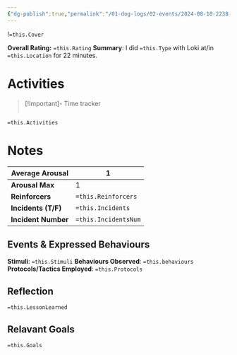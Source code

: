 ```yaml
---
{"dg-publish":true,"permalink":"/01-dog-logs/02-events/2024-08-10-2238-loki-walk/","tags":["#Doggos/Activity"],"noteIcon":"","created":"2024-08-10T22:30:37.638-03:00","updated":"2024-08-11T20:10:38.320-03:00"}
---
```


!`=this.Cover`

**Overall Rating:** `=this.Rating`
**Summary**: I did `=this.Type` with Loki at/in `=this.Location` for 22 minutes.
# Activities
>[!Important]-  Time tracker
>```simple-time-tracker

`=this.Activities`

# Notes

| **Average Arousal** | 1   |
| ------------------- | -------------------- |
| **Arousal Max**     | 1   |
| **Reinforcers**     | `=this.Reinforcers`  |
| **Incidents (T/F)** | `=this.Incidents`    |
| **Incident Number** | `=this.IncidentsNum` |
## Events & Expressed Behaviours
**Stimuli**: `=this.Stimuli`
**Behaviours Observed**: `=this.behaviours`
**Protocols/Tactics Employed**: `=this.Protocols`



## Reflection
`=this.LessonLearned`

## Relavant Goals
`=this.Goals`